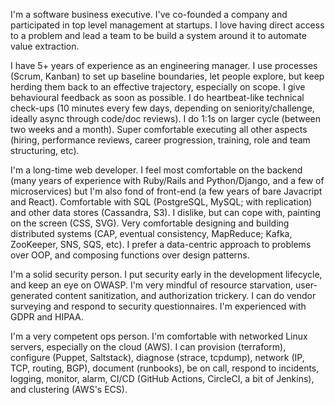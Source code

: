 I'm a software business executive. I've co-founded a company and participated in top level management at startups. I love having direct access to a problem and lead a team to be build a system around it to automate value extraction.

I have 5+ years of experience as an engineering manager. I use processes (Scrum, Kanban) to set up baseline boundaries, let people explore, but keep herding them back to an effective trajectory, especially on scope. I give behavioural feedback as soon as possible. I do heartbeat-like technical check-ups (10 minutes every few days, depending on seniority/challenge, ideally async through code/doc reviews). I do 1:1s on larger cycle (between two weeks and a month). Super comfortable executing all other aspects (hiring, performance reviews, career progression, training, role and team structuring, etc).

I'm a long-time web developer. I feel most comfortable on the backend (many years of experience with Ruby/Rails and Python/Django, and a few of microservices) but I'm also fond of front-end (a few years of bare Javacript and React). Comfortable with SQL (PostgreSQL, MySQL; with replication) and other data stores (Cassandra, S3). I dislike, but can cope with, painting on the screen (CSS, SVG). Very comfortable designing and building distributed systems (CAP, eventual consistency, MapReduce; Kafka, ZooKeeper, SNS, SQS, etc). I prefer a data-centric approach to problems over OOP, and composing functions over design patterns.

I'm a solid security person. I put security early in the development lifecycle, and keep an eye on OWASP. I'm very mindful of resource starvation, user-generated content sanitization, and authorization trickery. I can do vendor surveying and respond to security questionnaires. I'm experienced with GDPR and HIPAA.

I'm a very competent ops person. I'm comfortable with networked Linux servers, especially on the cloud (AWS). I can provision (terraform), configure (Puppet, Saltstack), diagnose (strace, tcpdump), network (IP, TCP, routing, BGP), document (runbooks), be on call, respond to incidents, logging, monitor, alarm, CI/CD (GitHub Actions, CircleCI, a bit of Jenkins), and clustering (AWS's ECS).

